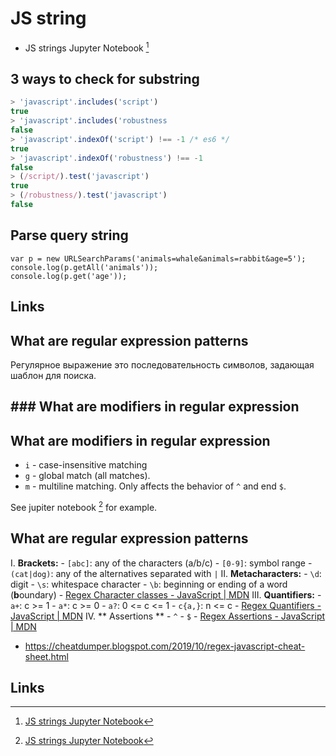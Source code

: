 # JS string

- JS strings Jupyter Notebook [^j]

## 3 ways to check for substring

```js
> 'javascript'.includes('script')
true
> 'javascript'.includes('robustness
false
> 'javascript'.indexOf('script') !== -1 /* es6 */
true
> 'javascript'.indexOf('robustness') !== -1
false
> (/script/).test('javascript')
true
> (/robustness/).test('javascript')
false
```

## Parse query string

```
var p = new URLSearchParams('animals=whale&animals=rabbit&age=5');
console.log(p.getAll('animals'));
console.log(p.get('age'));
```

## Links

[^1]: [js stupid qustions jupiter notebook](https://github.com/d9k/d9k-jupyter/blob/main/js-stupid-questions.ipynb)

## What are regular expression patterns

Регулярное выражение это последовательность символов, задающая шаблон для поиска.

## ### What are modifiers in regular expression

## What are modifiers in regular expression

- `i` - case-insensitive matching
- `g` - global match (all matches).
- `m` - multiline matching. Only affects the behavior of `^` and end `$`.

See jupiter notebook [^j] for example.

## What are regular expression patterns

I. **Brackets:**
    - `[abc]`: any of the characters (a/b/c)
    - `[0-9]`: symbol range
    - `(cat|dog)`: any of the alternatives separated with `|`
II. **Metacharacters:**
    - `\d`: digit
    - `\s`: whitespace character
    - `\b`: beginning or ending of a word (**b**oundary)
    - [Regex Character classes - JavaScript | MDN](https://developer.mozilla.org/en-US/docs/Web/JavaScript/Guide/Regular_expressions/Character_classes)
III. **Quantifiers:**
    - `a+`: c >= 1
    - `a*`: c >= 0
    - `a?`: 0 <= c <= 1
    - `c{a,}`: n <= c
    - [Regex Quantifiers - JavaScript | MDN](https://developer.mozilla.org/en-US/docs/Web/JavaScript/Guide/Regular_expressions/Quantifiers)
IV. ** Assertions **
	- `^`
	- `$`
	- [Regex Assertions - JavaScript | MDN](https://developer.mozilla.org/en-US/docs/Web/JavaScript/Guide/Regular_expressions/Assertions)
- https://cheatdumper.blogspot.com/2019/10/regex-javascript-cheat-sheet.html

## Links

[^j]: [JS strings Jupyter Notebook](https://github.com/d9k/d9k-jupyter/blob/main/js-strings.ipynb)
